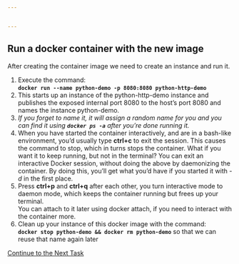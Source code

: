 ```yaml
---


---
```


<h2 id="run-a-docker-container-with-the-new-image">Run a docker container with the new image</h2>
<p>After creating the container image we need to create an instance and run it.</p>
<ol>
<li>Execute the command:<br>
<strong><code>docker run --name python-demo -p 8080:8080 python-http-demo</code></strong></li>
<li>This starts up an instance of the python-http-demo instance and publishes the exposed internal port 8080 to the host’s port 8080 and names the instance python-demo.</li>
<li><em>If you forget to name it, it will assign a random name for you and you can find it using <strong><code>docker ps -a</code></strong> after you’re done running it.</em></li>
<li>When you have started the container interactively, and are in a bash-like environment, you’d usually type <strong>ctrl+c</strong> to exit the session. This causes the command to stop, which in turns stops the container. What if you want it to keep running, but not in the terminal? You can exit an interactive Docker session, without doing the above by daemonizing the container. By doing this, you’ll get what you’d have if you started it with  <em>-d</em>  in the first place.</li>
<li>Press  <strong>ctrl+p</strong> and <strong>ctrl+q</strong> after each other, you turn  interactive mode to daemon mode, which keeps the container running but frees up your terminal.<br>
You can attach to it later using docker attach, if you need to interact with the container more.</li>
<li>Clean up your instance of this docker image with the command:<br>
<strong><code>docker stop python-demo &amp;&amp; docker rm python-demo</code></strong> so that we can reuse that name again later</li>
</ol>
<p><a href="https://github.com/Burwood/containers101/blob/master/containers_lab/task_7.md">Continue to the Next Task</a></p>

